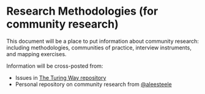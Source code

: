 # Research Methodologies (for community research)

This document will be a place to put information about community research: including methodologies, communities of practice, interview instruments, and mapping exercises.

Information will be cross-posted from:
- Issues in [The Turing Way repository](https://github.com/alan-turing-institute/the-turing-way/issues)
- Personal repository on community research from [@aleesteele](https://github.com/aleesteele/open-community-research)
